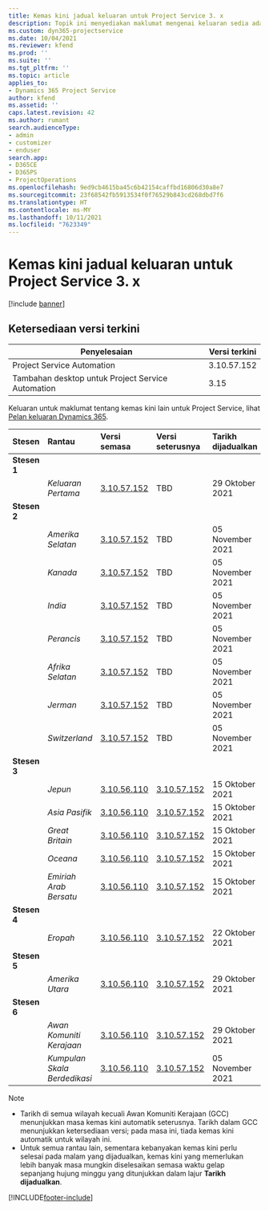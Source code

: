 ```yaml
---
title: Kemas kini jadual keluaran untuk Project Service 3. x
description: Topik ini menyediakan maklumat mengenai keluaran sedia ada dan akan datang bagi Dynamics 365 Project Service Automation.
ms.custom: dyn365-projectservice
ms.date: 10/04/2021
ms.reviewer: kfend
ms.prod: ''
ms.suite: ''
ms.tgt_pltfrm: ''
ms.topic: article
applies_to:
- Dynamics 365 Project Service
author: kfend
ms.assetid: ''
caps.latest.revision: 42
ms.author: rumant
search.audienceType:
- admin
- customizer
- enduser
search.app:
- D365CE
- D365PS
- ProjectOperations
ms.openlocfilehash: 9ed9cb4615ba45c6b42154caffbd16806d30a8e7
ms.sourcegitcommit: 23f68542fb5913534f0f76529b843cd268dbd7f6
ms.translationtype: HT
ms.contentlocale: ms-MY
ms.lasthandoff: 10/11/2021
ms.locfileid: "7623349"
---
```

# <a name="update-release-schedule-for-project-service-3x"></a>Kemas kini jadual keluaran untuk Project Service 3. x

[!include [banner](../includes/psa-now-project-operations.md)]

## <a name="latest-version-availability"></a>Ketersediaan versi terkini

| Penyelesaian  | Versi terkini |
|-------|----|
| Project Service Automation    | 3.10.57.152 |
| Tambahan desktop untuk Project Service Automation                | 3.15          |

Keluaran untuk maklumat tentang kemas kini lain untuk Project Service, lihat [Pelan keluaran Dynamics 365](/dynamics365/release-plans/). 

| Stesen  | Rantau | Versi semasa | Versi seterusnya |  Tarikh dijadualkan
| :---   | :---   | :---   | :---   |:---   |         
|<strong>Stesen 1</strong> | |  |  | |
| | <i>Keluaran Pertama</i> | [3.10.57.152](whats-new-ur-36.md) | TBD | 29 Oktober 2021
|<strong>Stesen 2</strong> | |  |  | |
| | <i>Amerika Selatan</i> | [3.10.57.152](whats-new-ur-36.md) | TBD | 05 November 2021
| | <i>Kanada</i> | [3.10.57.152](whats-new-ur-36.md) | TBD | 05 November 2021
| | <i>India</i> | [3.10.57.152](whats-new-ur-36.md) | TBD | 05 November 2021
| | <i>Perancis</i> | [3.10.57.152](whats-new-ur-36.md) | TBD | 05 November 2021
| | <i>Afrika Selatan</i> | [3.10.57.152](whats-new-ur-36.md) | TBD | 05 November 2021
| | <i>Jerman</i> | [3.10.57.152](whats-new-ur-36.md) | TBD | 05 November 2021
| | <i>Switzerland</i> | [3.10.57.152](whats-new-ur-36.md) | TBD | 05 November 2021
|<strong>Stesen 3</strong> | |  |  | |
| | <i>Jepun</i> | [3.10.56.110](whats-new-ur-35.md) | [3.10.57.152](whats-new-ur-36.md) | 15 Oktober 2021
| | <i>Asia Pasifik</i> | [3.10.56.110](whats-new-ur-35.md) | [3.10.57.152](whats-new-ur-36.md) | 15 Oktober 2021
| | <i>Great Britain</i> | [3.10.56.110](whats-new-ur-35.md) | [3.10.57.152](whats-new-ur-36.md) | 15 Oktober 2021
| | <i>Oceana</i> | [3.10.56.110](whats-new-ur-35.md) | [3.10.57.152](whats-new-ur-36.md) | 15 Oktober 2021
| | <i>Emiriah Arab Bersatu</i> | [3.10.56.110](whats-new-ur-35.md) | [3.10.57.152](whats-new-ur-36.md) | 15 Oktober 2021
|<strong>Stesen 4</strong> | |  |  | |
| | <i>Eropah</i> | [3.10.56.110](whats-new-ur-35.md) | [3.10.57.152](whats-new-ur-36.md) | 22 Oktober 2021
|<strong>Stesen 5</strong> | |  |  | |
| | <i>Amerika Utara</i> | [3.10.56.110](whats-new-ur-35.md) | [3.10.57.152](whats-new-ur-36.md) | 29 Oktober 2021
|<strong>Stesen 6</strong> | |  |  | |
| | <i>Awan Komuniti Kerajaan</i> | [3.10.56.110](whats-new-ur-35.md) | [3.10.57.152](whats-new-ur-36.md) | 29 Oktober 2021
| | <i>Kumpulan Skala Berdedikasi</i> | [3.10.56.110](whats-new-ur-35.md) | [3.10.57.152](whats-new-ur-36.md) | 05 November 2021


>[!Note]
> - Tarikh di semua wilayah kecuali Awan Komuniti Kerajaan (GCC) menunjukkan masa kemas kini automatik seterusnya. Tarikh dalam GCC menunjukkan ketersediaan versi; pada masa ini, tiada kemas kini automatik untuk wilayah ini.
> - Untuk semua rantau lain, sementara kebanyakan kemas kini perlu selesai pada malam yang dijadualkan, kemas kini yang memerlukan lebih banyak masa mungkin diselesaikan semasa waktu gelap sepanjang hujung minggu yang ditunjukkan dalam lajur **Tarikh dijadualkan**.


[!INCLUDE[footer-include](../includes/footer-banner.md)]
